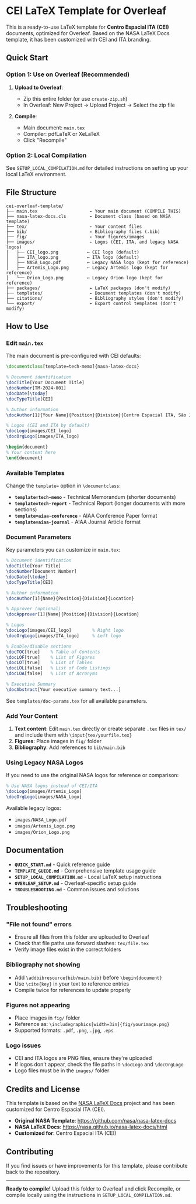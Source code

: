# CEI LaTeX Template for Overleaf

This is a ready-to-use LaTeX template for **Centro Espacial ITA (CEI)** documents, optimized for Overleaf. Based on the NASA LaTeX Docs template, it has been customized with CEI and ITA branding.

## Quick Start

### Option 1: Use on Overleaf (Recommended)

1. **Upload to Overleaf**:
   - Zip this entire folder (or use `create-zip.sh`)
   - In Overleaf: New Project → Upload Project → Select the zip file

2. **Compile**:
   - Main document: `main.tex`
   - Compiler: pdfLaTeX or XeLaTeX
   - Click "Recompile"

### Option 2: Local Compilation

See `SETUP_LOCAL_COMPILATION.md` for detailed instructions on setting up your local LaTeX environment.

## File Structure

```
cei-overleaf-template/
├── main.tex                    ← Your main document (COMPILE THIS)
├── nasa-latex-docs.cls         ← Document class (based on NASA template)
├── tex/                        ← Your content files
├── bib/                        ← Bibliography files (.bib)
├── fig/                        ← Your figures/images
├── images/                     ← Logos (CEI, ITA, and legacy NASA logos)
│   ├── CEI_logo.png           ← CEI logo (default)
│   ├── ITA_logo.png           ← ITA logo (default)
│   ├── NASA_Logo.pdf          ← Legacy NASA logo (kept for reference)
│   ├── Artemis_Logo.png       ← Legacy Artemis logo (kept for reference)
│   └── Orion_Logo.png         ← Legacy Orion logo (kept for reference)
├── packages/                   ← LaTeX packages (don't modify)
├── templates/                  ← Document templates (don't modify)
├── citations/                  ← Bibliography styles (don't modify)
└── export/                     ← Export control templates (don't modify)
```

## How to Use

### Edit `main.tex`

The main document is pre-configured with CEI defaults:

```latex
\documentclass[template=tech-memo]{nasa-latex-docs}

% Document identification
\docTitle[Your Document Title]
\docNumber[TM-2024-001]
\docDate[\today]
\docTypeTitle[CEI]

% Author information
\docAuthor[1]{Your Name}{Position}{Division}{Centro Espacial ITA, São José dos Campos}

% Logos (CEI and ITA by default)
\docLogo[images/CEI_logo]
\docOrgLogo[images/ITA_logo]

\begin{document}
% Your content here
\end{document}
```

### Available Templates

Change the `template=` option in `\documentclass`:

- **`template=tech-memo`** - Technical Memorandum (shorter documents)
- **`template=tech-report`** - Technical Report (longer documents with more sections)
- **`template=aiaa-conference`** - AIAA Conference Paper format
- **`template=aiaa-journal`** - AIAA Journal Article format

### Document Parameters

Key parameters you can customize in `main.tex`:

```latex
% Document identification
\docTitle[Your Title]
\docNumber[Document Number]
\docDate[\today]
\docTypeTitle[CEI]

% Author information
\docAuthor[1]{Name}{Position}{Division}{Location}

% Approver (optional)
\docApprover[1]{Name}{Position}{Division}{Location}

% Logos
\docLogo[images/CEI_logo]        % Right logo
\docOrgLogo[images/ITA_logo]     % Left logo

% Enable/disable sections
\docTOC[true]    % Table of Contents
\docLOF[true]    % List of Figures
\docLOT[true]    % List of Tables
\docLOL[false]   % List of Code Listings
\docLOA[false]   % List of Acronyms

% Executive Summary
\docAbstract[Your executive summary text...]
```

See `templates/doc-params.tex` for all available parameters.

### Add Your Content

1. **Text content**: Edit `main.tex` directly or create separate `.tex` files in `tex/` and include them with `\input{tex/yourfile.tex}`
2. **Figures**: Place images in `fig/` folder
3. **Bibliography**: Add references to `bib/main.bib`

### Using Legacy NASA Logos

If you need to use the original NASA logos for reference or comparison:

```latex
% Use NASA logos instead of CEI/ITA
\docLogo[images/Artemis_Logo]
\docOrgLogo[images/NASA_Logo]
```

Available legacy logos:
- `images/NASA_Logo.pdf`
- `images/Artemis_Logo.png`
- `images/Orion_Logo.png`

## Documentation

- **`QUICK_START.md`** - Quick reference guide
- **`TEMPLATE_GUIDE.md`** - Comprehensive template usage guide
- **`SETUP_LOCAL_COMPILATION.md`** - Local LaTeX setup instructions
- **`OVERLEAF_SETUP.md`** - Overleaf-specific setup guide
- **`TROUBLESHOOTING.md`** - Common issues and solutions

## Troubleshooting

### "File not found" errors
- Ensure all files from this folder are uploaded to Overleaf
- Check that file paths use forward slashes: `tex/file.tex`
- Verify image files exist in the correct folders

### Bibliography not showing
- Add `\addbibresource{bib/main.bib}` before `\begin{document}`
- Use `\cite{key}` in your text to reference entries
- Compile twice for references to update properly

### Figures not appearing
- Place images in `fig/` folder
- Reference as: `\includegraphics[width=3in]{fig/yourimage.png}`
- Supported formats: `.pdf`, `.png`, `.jpg`, `.eps`

### Logo issues
- CEI and ITA logos are PNG files, ensure they're uploaded
- If logos don't appear, check the file paths in `\docLogo` and `\docOrgLogo`
- Logo files must be in the `images/` folder

## Credits and License

This template is based on the [NASA LaTeX Docs](https://github.com/nasa/nasa-latex-docs) project and has been customized for Centro Espacial ITA (CEI).

- **Original NASA Template**: https://github.com/nasa/nasa-latex-docs
- **NASA LaTeX Docs**: https://nasa.github.io/nasa-latex-docs/html
- **Customized for**: Centro Espacial ITA (CEI)

## Contributing

If you find issues or have improvements for this template, please contribute back to the repository.

---

**Ready to compile!** Upload this folder to Overleaf and click Recompile, or compile locally using the instructions in `SETUP_LOCAL_COMPILATION.md`.
